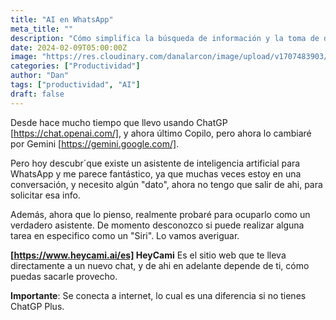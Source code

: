 ```yaml
---
title: "AI en WhatsApp"
meta_title: ""
description: "Cómo simplifica la búsqueda de información y la toma de decisiones"
date: 2024-02-09T05:00:00Z
image: "https://res.cloudinary.com/danalarcon/image/upload/v1707483903/whatsappia.png"
categories: ["Productividad"]
author: "Dan"
tags: ["productividad", "AI"]
draft: false
---
```


Desde hace mucho tiempo que llevo usando ChatGP [https://chat.openai.com/], y ahora último Copilo, pero ahora lo cambiaré por Gemini [https://gemini.google.com/].

Pero hoy descubr´que existe un asistente de inteligencia artificial para WhatsApp y me parece fantástico, ya que muchas veces estoy en una conversación, y necesito algún "dato", ahora no tengo que salir de ahi, para solicitar esa info. 

Además, ahora que lo pienso, realmente probaré para ocuparlo como un verdadero asistente. De momento desconozco si puede realizar alguna tarea en especifico como un "Siri". Lo vamos averiguar. 

**[https://www.heycami.ai/es] HeyCami** Es el sitio web que te lleva directamente a un nuevo chat, y de ahi en adelante depende de ti, cómo puedas sacarle provecho. 

**Importante**: Se conecta a internet, lo cual es una diferencia si no tienes ChatGP Plus. 



